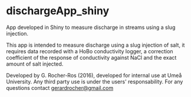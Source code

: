 # dischargeApp_shiny
App developed in Shiny to measure discharge in streams using a slug injection. 

This app is intended to measure discharge using a slug injection of salt, it requires data recorded with a HoBo conductivity logger, a correction coefficient of the response of conductivity against NaCl and the exact amount of salt injected.

Developed by G. Rocher-Ros (2016), developed for internal use at Umeå University. 
Any third party use is under the users' responsability. For any questions contact gerardrocher@gmail.com

